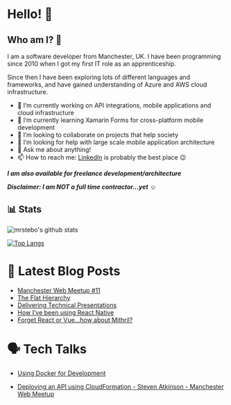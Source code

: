 # Hello! 👋

## Who am I? :thinking:

I am a software developer from Manchester, UK. I have been programming since 2010 when I got my first IT role as an apprenticeship.

Since then I have been exploring lots of different languages and frameworks, and have gained understanding of Azure and AWS cloud infrastructure.

- 🔭 I’m currently working on API integrations, mobile applications and cloud infrastructure
- 🌱 I’m currently learning Xamarin Forms for cross-platform mobile development
- 👯 I’m looking to collaborate on projects that help society
- 🤔 I’m looking for help with large scale mobile application architecture
- 💬 Ask me about anything!
- 📫 How to reach me: [LinkedIn](https://www.linkedin.com/in/steven-atkinson-79977516/) is probably the best place :wink:

**_I am also available for freelance development/architecture_**

**_Disclaimer: I am NOT a full time contractor...yet_** :relaxed:

## 📊 Stats

![mrstebo's github stats](https://github-readme-stats.vercel.app/api?username=mrstebo&show_icons=true&count_private=true)

[![Top Langs](https://github-readme-stats.vercel.app/api/top-langs/?username=mrstebo)](https://github.com/anuraghazra/github-readme-stats)

# 📔 Latest Blog Posts

<!-- BLOG-POST-LIST:START -->

- [Manchester Web Meetup #11](https://medium.com/@steven_atkinson/manchester-web-meetup-11-8e19495b9432?source=rss-4d26508a7421------2)
- [The Flat Hierarchy](https://medium.com/@steven_atkinson/the-flat-hierarchy-2234f67a5e1d?source=rss-4d26508a7421------2)
- [Delivering Technical Presentations](https://medium.com/@steven_atkinson/delivering-technical-presentations-ce53ebe95661?source=rss-4d26508a7421------2)
- [How I’ve been using React Native](https://medium.com/@steven_atkinson/how-ive-been-using-react-native-1ded10799304?source=rss-4d26508a7421------2)
- [Forget React or Vue…how about Mithril?](https://medium.com/@steven_atkinson/forget-react-or-vue-how-about-mithril-d5d1c44d77ac?source=rss-4d26508a7421------2)
<!-- BLOG-POST-LIST:END -->

# 🗣️ Tech Talks

- [Using Docker for Development](https://vimeo.com/261998587)

<!-- TECH-TALKS:START -->

- [Deploying an API using CloudFormation - Steven Atkinson - Manchester Web Meetup](https://www.youtube.com/watch?v=s-WqKkAg7qw)
<!-- TECH-TALKS:END -->
